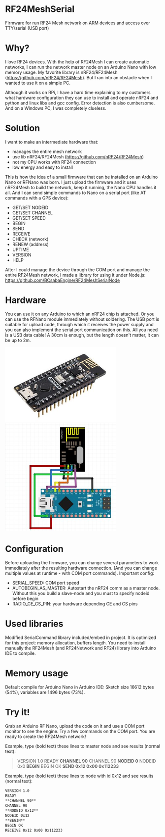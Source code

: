 # RF24MeshSerial
Firmware for run RF24 Mesh network on ARM devices and access over TTY/serial (USB port)

# Why?
I love RF24 devices. With the help of RF24Mesh I can create automatic networks, I can run the network master node on an Arduino Nano with low memory usage. My favorite library is nRF24/RF24Mesh (https://github.com/nRF24/RF24Mesh). But I ran into an obstacle when I wanted to use it on a simple PC.

Although it works on RPi, I have a hard time explaining to my customers what hardware configuration they can use to install and operate nRF24 and python and linux libs and gcc config. Error detection is also cumbersome. And on a Windows PC, I was completely clueless.

# Solution
I want to make an intermediate hardware that:
- manages the entire mesh network
- use lib nRF24/RF24Mesh (https://github.com/nRF24/RF24Mesh)
- not my CPU works with RF24 connection
- low energy and easy to install

This is how the idea of a small firmware that can be installed on an Arduino Nano or RFNano was born. I just upload the firmware and it uses nRF24Mesh to build the network, keep it running, the Nano CPU handles it all. And I can send simple commands to Nano on a serial port (like AT commands with a GPS device):
- GET/SET NODEID
- GET/SET CHANNEL
- GET/SET SPEED
- BEGIN
- SEND
- RECEIVE
- CHECK (network)
- RENEW (address)
- UPTIME
- VERSION
- HELP

After I could manage the device through the COM port and manage the entire RF24Mesh network, I made a library for using it under Node.js: https://github.com/BCsabaEngine/RF24MeshSerialNode 

# Hardware
You can use it on any Arduino to which an nRF24 chip is attached. Or you can use the RFNano module immediately without soldering. The USB port is suitable for upload code, through which it receives the power supply and you can also implement the serial port communication on this. All you need is a USB data cable! A 30cm is enough, but the length doesn't matter, it can be up to 2m.

![RFNano](https://github.com/BCsabaEngine/RF24MeshSerial/blob/main/docs/rfnano.jpg?raw=true)
![NanoExt](https://github.com/BCsabaEngine/RF24MeshSerial/blob/main/docs/nanowithrf24.jpg?raw=true)

# Configuration
Before uploading the firmware, you can change several parameters to work immediately after the resulting hardware connection. (And you can change multiple values at runtime - with COM port commands).
Important config:
- SERIAL_SPEED: COM port speed
- AUTOBEGIN_AS_MASTER: Autostart the nRF24 comm as a master node. Without this you build a slave-node and you must to specify nodeid before begin
- RADIO_CE_CS_PIN: your hardware depending CE and CS pins

# Used libraries
Modified SerialCommand library included/embed in project. It is optimized for this project: memory allocation, buffers length.
You need to install manually the RF24Mesh (and RF24Network and RF24) library into Arduino IDE to compile.

# Memory usage
Default compile for Arduino Nano in Arduino IDE: Sketch size 16612 bytes (54%), variables are 1496 bytes (73%).

# Try it!
Grab an Arduino RF Nano, upload the code on it and use a COM port monitor to see the engine. Try a few commands on the COM port. You are ready to create the RF24Mesh network!

Example, type (bold text) these lines to master node and see results (normal text):
>VERSION 1.0
READY
**CHANNEL 90**
CHANNEL 90
**NODEID 0**
NODEID 0x0
**BEGIN**
BEGIN OK
**SEND 0x12 0x00 0x112233**


Example, type (bold text) these lines to node with id 0x12 and see results (normal text):
```
VERSION 1.0
READY
**CHANNEL 90**
CHANNEL 90
**NODEID 0x12**
NODEID 0x12
**BEGIN**
BEGIN OK
RECEIVE 0x12 0x00 0x112233
```
